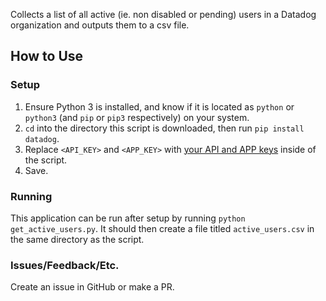 Collects a list of all active (ie. non disabled or pending) users in a Datadog organization and outputs them to a csv file.

## How to Use

### Setup

1. Ensure Python 3 is installed, and know if it is located as `python` or `python3` (and `pip` or `pip3` respectively) on your system.
2. `cd` into the directory this script is downloaded, then run `pip install datadog`.
3. Replace `<API_KEY>` and `<APP_KEY>`  with [your API and APP keys](https://app.datadoghq.com/account/settings#api) inside of the script.
4. Save.

### Running

This application can be run after setup by running `python get_active_users.py`. It should then create a file titled `active_users.csv` in the same directory as the script.

### Issues/Feedback/Etc.

Create an issue in GitHub or make a PR.
